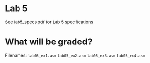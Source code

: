 # Lab 5
See lab5_specs.pdf for Lab 5 specifications

# What will be graded?
Filenames: `lab05_ex1.asm` `lab05_ex2.asm` `lab05_ex3.asm` `lab05_ex4.asm`